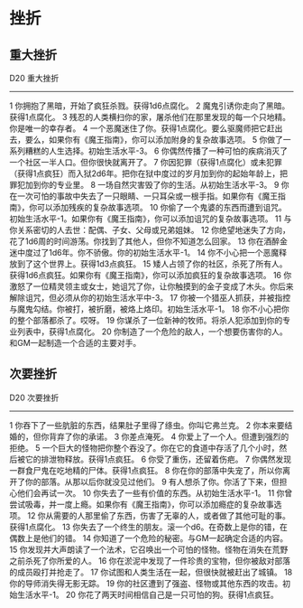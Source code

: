 # 挫折

## 重大挫折

  D20   重大挫折
  ----- ---------------------------------------------------------------------------------------------------------------------------
  1     你拥抱了黑暗，开始了疯狂杀戮。获得1d6点腐化。
  2     魔鬼引诱你走向了黑暗。获得1点腐化。
  3     残忍的人类横扫你的家，屠杀他们在那里发现的每一个只地精。你是唯一的幸存者。
  4     一个恶魔迷住了你。获得1点腐化。要么驱魔师把它赶出去，要么，如果你有《魔王指南》，你可以添加附身的复杂故事选项。
  5     你做了一系列糟糕的人生选择。初始生活水平-3。
  6     你偶然传播了一种可怕的疾病消灭了一个社区一半人口。但你很快就离开了。
  7     你因犯罪（获得1点腐化）或未犯罪（获得1点疯狂）而入狱2d6年。把你在狱中度过的岁月加到你的起始年龄上，把罪犯加到你的专业里。
  8     一场自然灾害毁了你的生活。从初始生活水平-3。
  9     你在一次可怕的事故中失去了一只眼睛、一只耳朵或一根手指。如果你有《魔王指南》，你可以添加残疾的复杂故事选项。
  10    你偷了一个鬼婆的东西而遭到诅咒。初始生活水平-1。如果你有《魔王指南》，你可以添加诅咒的复杂故事选项。
  11    与你关系密切的人去世：配偶、子女、父母或兄弟姐妹。
  12    你绝望地迷失了方向，花了1d6周的时间游荡。你找到了其他人，但你不知道怎么回家。
  13    你在酒醉金迷中度过了1d6年。你不骄傲。你的初始生活水平-1。
  14    你不小心把一个恶魔释放到了这个世界上。获得1d3点疯狂。
  15    矮人占领了你的社区，杀死了所有人。获得1d6点疯狂。如果你有《魔王指南》，你可以添加疯狂的复杂故事选项。
  16    你激怒了一位精灵领主或女士，她诅咒了你，让你触摸到的金子变成了木头。你后来解除诅咒，但必须从你的初始生活水平中-3。
  17    你被一个猎巫人抓获，并被指控与魔鬼勾结。你被打，被折磨，被烙上烙印。初始生活水平-1。
  18    你不小心把你的整个部落都杀了。哎呀。
  19    你谋杀了一位新神的牧师。将杀人犯添加到你的专业列表中，获得1点腐化。
  20    你制造了一个危险的敌人，一个想要伤害你的人。和GM一起制造一个合适的主要对手。

## 次要挫折

  D20   次要挫折
  ----- -------------------------------------------------------------------------------------------------
  1     你吞下了一些肮脏的东西，结果肚子里得了绦虫。你叫它弗兰克。
  2     你本来要结婚的，但你背弃了你的承诺。
  3     你差点淹死。
  4     你爱上了一个人。但遭到强烈的拒绝。
  5     一个巨大的怪物把你整个吞没了。你在它的食道中存活了几个小时，然后被它的排泄物释放。获得1点疯狂。
  6     你受了重伤，还留着伤疤。
  7     你偶然发现一群食尸鬼在吃地精的尸体。获得1点疯狂。
  8     你在你的部落中失宠了，所以你离开了你的部落。从那以后你就没见过他们。
  9     有人想杀了你。你活了下来，但担心他们会再试一次。
  10    你失去了一些有价值的东西。从初始生活水平-1。
  11    你曾尝试吸毒，并一度上瘾。如果你有《魔王指南》，你可以添加瘾症的复杂故事选项。
  12    你从需要的人那里偷了东西，伤害了无辜的人，或者做了其他可耻的事。获得1点腐化。
  13    你失去了一个终生的朋友。滚一个d6。在奇数上是你的错，在偶数上是他们的错。
  14    你知道了一个危险的秘密。与GM一起确定合适的内容。
  15    你发现并大声朗读了一个法术，它召唤出一个可怕的怪物。怪物在消失在荒野之前杀死了你所爱的人。
  16    你在淤泥中发现了一件珍贵的宝物，但你被敌对部落的成员殴打并抢走了。
  17    你试图和人类生活在一起，但很快就被赶出了城镇。
  18    你的导师消失得无影无踪。
  19    你的社区遭到了强盗、怪物或其他东西的攻击。初始生活水平-1。
  20    你花了两天时间相信自己是一只可怕的狗。获得1点疯狂。
